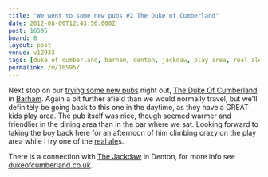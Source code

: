 ```yaml
---
title: "We went to some new pubs #2 The Duke of Cumberland"
date: 2012-08-06T12:43:56.000Z
post: 16595
board: 8
layout: post
venue: v12933
tags: [duke of cumberland, barham, denton, jackdaw, play area, real ale]
permalink: /m/16595/
---
```

Next stop on our <a href="http://www.folkestonegerald.com/m/16594/We+went+to+some+new+pubs+%231+The+Black+Horse">trying some new pubs</a> night out, <a href="/wiki/duke+of+cumberland">The Duke Of Cumberland</a> in <a href="/wiki/barham">Barham</a>. Again a bit further afield than we would normally travel, but we'll definitely be going back to this one in the daytime, as they have a GREAT kids play area. The pub itself was nice, though seemed warmer and friendlier in the dining area than in the bar where we sat. Looking forward to taking the boy back here for an afternoon of him climbing crazy on the play area while I try one of the <a href="/wiki/real+ale">real ale</a>s.

There is a connection with <a href="/wiki/jackdaw">The Jackdaw</a> in Denton, for more info see <a href="http://www.dukeofcumberland.co.uk">dukeofcumberland.co.uk</a>.
